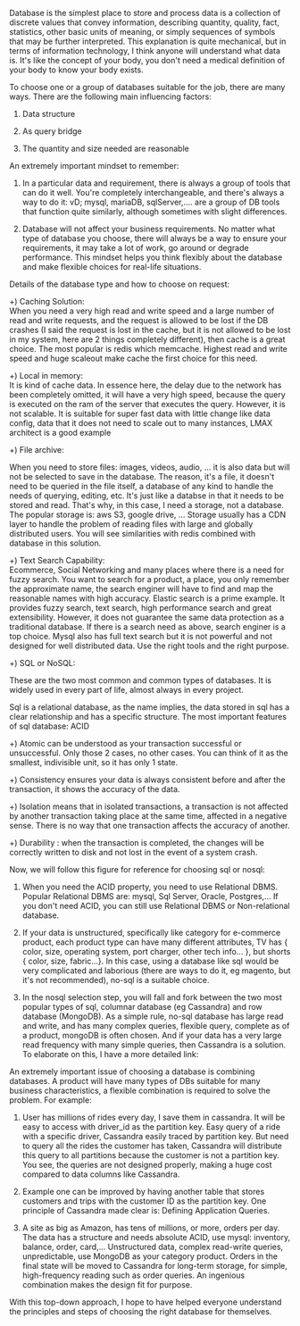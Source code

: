 Database is the simplest place to store and process data is a collection of discrete values that convey information,
describing quantity, quality, fact, statistics, other basic units of meaning, or simply sequences of symbols that may be
further interpreted. This explanation is quite mechanical, but in terms of information technology, I think anyone will
understand what data is. It's like the concept of your body, you don't need a medical definition of your body to know
your body exists. </br>

To choose one or a group of databases suitable for the job, there are many ways. There are the following main
influencing factors: </br>

1) Data structure </br>

2) As query bridge </br>

3) The quantity and size needed are reasonable </br>

An extremely important mindset to remember: </br>

1) In a particular data and requirement, there is always a group of tools that can do it well. You're completely
   interchangeable, and there's always a way to do it: vD; mysql, mariaDB, sqlServer,.... are a group of DB tools that
   function quite similarly, although sometimes with slight differences. </br>

2) Database will not affect your business requirements. No matter what type of database you choose, there will always be
   a way to ensure your requirements, it may take a lot of work, go around or degrade performance. This mindset helps
   you think flexibly about the database and make flexible choices for real-life situations. </br>

Details of the database type and how to choose on request:

+) Caching Solution: </br>
When you need a very high read and write speed and a large number of read and write requests, and the request is allowed
to be lost if the DB crashes (I said the request is lost in the cache, but it is not allowed to be lost in my system,
here are 2 things completely different), then cache is a great choice. The most popular is redis which memcache. Highest
read and write speed and huge scaleout make cache the first choice for this need. </br>

+) Local in memory: </br>
It is kind of cache data. In essence here, the delay due to the network has been completely omitted, it will have a very
high speed, because the query is executed on the ram of the server that executes the query. However, it is not scalable.
It is suitable for super fast data with little change like data config, data that it does not need to scale out to many
instances, LMAX architect is a good example </br>

+) File archive: </br>

When you need to store files: images, videos, audio, ... it is also data but will not be selected to save in the
database. The reason, it's a file, it doesn't need to be queried in the file itself, a database of any kind to handle
the needs of querying, editing, etc. It's just like a databse in that it needs to be stored and read. That's why, in
this case, I need a storage, not a database. The popular storage is: aws S3, google drive, ... Storage usually has a CDN
layer to handle the problem of reading files with large and globally distributed users. You will see similarities with
redis combined with database in this solution. </br>

+) Text Search Capability: </br>
Ecommerce, Social Networking and many places where there is a need for fuzzy search. You want to search for a product, a
place, you only remember the approximate name, the search enginer will have to find and map the reasonable names with
high accuracy. Elastic search is a prime example. It provides fuzzy search, text search, high performance search and
great extensibility. However, it does not guarantee the same data protection as a traditional database. If there is a
search need as above, search enginer is a top choice. Mysql also has full text search but it is not powerful and not
designed for well distributed data. Use the right tools and the right purpose. </br>

+) SQL or NoSQL: </br>

These are the two most common and common types of databases. It is widely used in every part of life, almost always in
every project. <br>

Sql is a relational database, as the name implies, the data stored in sql has a clear relationship and has a specific
structure. The most important features of sql database: ACID </br>

+) Atomic can be understood as your transaction successful or unsuccessful. Only those 2 cases, no other cases. You can
think of it as the smallest, indivisible unit, so it has only 1 state. </br>

+) Consistency ensures your data is always consistent before and after the transaction, it shows the accuracy of the
data. </br>

+) Isolation means that in isolated transactions, a transaction is not affected by another transaction taking place at
the same time, affected in a negative sense. There is no way that one transaction affects the accuracy of another. </br>

+) Durability : when the transaction is completed, the changes will be correctly written to disk and not lost in the
event of a system crash. </br>

Now, we will follow this figure for reference for choosing sql or nosql:

1) When you need the ACID property, you need to use Relational DBMS. Popular Relational DBMS are: mysql, Sql Server,
   Oracle, Postgres,... If you don't need ACID, you can still use Relational DBMS or Non-relational database. </br>


2) If your data is unstructured, specifically like category for e-commerce product, each product type can have many
   different attributes, TV has { color, size, operating system, port charger, other tech info... }, but shorts { color,
   size, fabric...}. In this case, using a database like sql would be very complicated and laborious (there are ways to
   do it, eg magento, but it's not recommended), no-sql is a suitable choice.


3) In the nosql selection step, you will fall and fork between the two most popular types of sql, columnar database (eg
   Cassandra) and row database (MongoDB). As a simple rule, no-sql database has large read and write, and has many
   complex queries, flexible query, complete as of a product, mongoDB is often chosen. And if your data has a very large
   read frequency with many simple queries, then Cassandra is a solution. To elaborate on this, I have a more detailed
   link: </br>

An extremely important issue of choosing a database is combining databases. A product will have many types of DBs
suitable for many business characteristics, a flexible combination is required to solve the problem. For example:

1) User has millions of rides every day, I save them in cassandra. It will be easy to access with driver_id as the
   partition key. Easy query of a ride with a specific driver, Cassandra easily traced by partition key. But need to
   query all the rides the customer has taken, Cassandra will distribute this query to all partitions because the
   customer is not a partition key. You see, the queries are not designed properly, making a huge cost compared to data
   columns like Cassandra. </br>

2) Example one can be improved by having another table that stores customers and trips with the customer ID as the
   partition key. One principle of Cassandra made clear is: Defining Application Queries. </br>

3) A site as big as Amazon, has tens of millions, or more, orders per day. The data has a structure and needs absolute
   ACID, use mysql: inventory, balance, order, card,... Unstructured data, complex read-write queries, unpredictable,
   use MongoDB as your category product. Orders in the final state will be moved to Cassandra for long-term storage, for
   simple, high-frequency reading such as order queries. An ingenious combination makes the design fit for
   purpose. </br>

With this top-down approach, I hope to have helped everyone understand the principles and steps of choosing the right
database for themselves. </br>